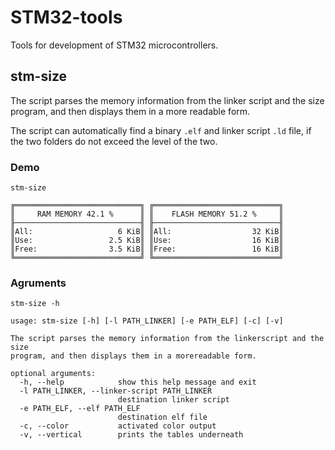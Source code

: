 # STM32-tools
Tools for development of STM32 microcontrollers.

## stm-size
The script parses the memory information from the linker script and the size program, and then displays them in a more readable form.

The script can automatically find a binary `.elf` and linker script `.ld` file, if the two folders do not exceed the level of the two.

### Demo
`stm-size`
```
╔════════════════════════════╗ ╔════════════════════════════╗
║     RAM MEMORY 42.1 %      ║ ║    FLASH MEMORY 51.2 %     ║
╟────────────────────────────╢ ╟────────────────────────────╢
║All:                   6 KiB║ ║All:                  32 KiB║
║Use:                 2.5 KiB║ ║Use:                  16 KiB║
║Free:                3.5 KiB║ ║Free:                 16 KiB║
╚════════════════════════════╝ ╚════════════════════════════╝
```

### Agruments
`stm-size -h`
```
usage: stm-size [-h] [-l PATH_LINKER] [-e PATH_ELF] [-c] [-v]

The script parses the memory information from the linkerscript and the size
program, and then displays them in a morereadable form.

optional arguments:
  -h, --help            show this help message and exit
  -l PATH_LINKER, --linker-script PATH_LINKER
                        destination linker script
  -e PATH_ELF, --elf PATH_ELF
                        destination elf file
  -c, --color           activated color output
  -v, --vertical        prints the tables underneath
```
